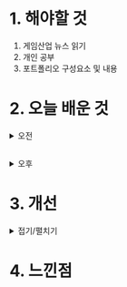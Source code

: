 
# 1. 해야할 것

1. 게임산업 뉴스 읽기 
2. 개인 공부  
3. 포트폴리오 구성요소 및 내용



# 2. 오늘 배운 것

<details>
<summary>오전</summary>

## 상담
11시에 취업 상담이 있어서 상담소로 갔다.\
기간을 늘리고 집중 취업기간을 뒤로 미뤘다.\
포트폴리오에 관한 이야기와 내가 지원할 수 있는 방법의 다양성에 대해서 이야기를 나눴다.
</details>

##

<details>
<summary>오후</summary>


</details>




# 3. 개선


<details>
<summary>접기/펼치기</summary>


</details>



# 4. 느낀점


